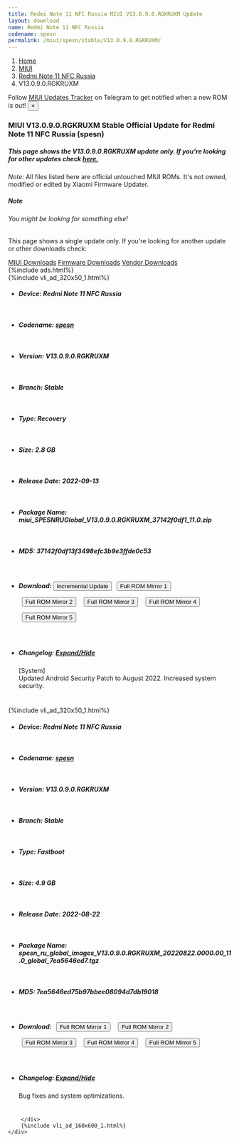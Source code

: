 ```yaml
---
title: Redmi Note 11 NFC Russia MIUI V13.0.9.0.RGKRUXM Update
layout: download
name: Redmi Note 11 NFC Russia
codename: spesn
permalink: /miui/spesn/stable/V13.0.9.0.RGKRUXM/
---
```

<nav aria-label="breadcrumb">
    <ol class="breadcrumb">
        <li class="breadcrumb-item"><a href="/">Home</a></li>
        <li class="breadcrumb-item"><a href="/miui/">MIUI</a></li>
        <li class="breadcrumb-item"><a href="/miui/spesn/">Redmi Note 11 NFC Russia</a></li>
        <li class="breadcrumb-item active" aria-current="page">V13.0.9.0.RGKRUXM</li>
    </ol>
</nav>
<div class="alert alert-primary alert-dismissible fade show" role="alert">
    Follow <a href="https://t.me/MIUIUpdatesTracker" class="alert-link">MIUI Updates Tracker</a> on Telegram to get
    notified when a new ROM is out!
    <button type="button" class="close" data-dismiss="alert" aria-label="Close">
        <span aria-hidden="true">&times;</span>
    </button>
</div>
<div class="col-12 mx-auto">
    <h3 class="title bg-light p-2 rounded">MIUI V13.0.9.0.RGKRUXM Stable Official Update for Redmi Note 11 NFC Russia (spesn)</h3>
    <h5>This page shows the V13.0.9.0.RGKRUXM update only. If you're looking for other updates check
        <a href="/miui/spesn/">here.</a></h5>
    <p><i>Note: </i>All files listed here are official untouched MIUI ROMs.
        It's not owned, modified or edited by Xiaomi Firmware Updater.</p>
    <div class="card">
        <div class="card-body">
            <h5 class="card-title">Note</h5>
            <h6 class="card-subtitle mb-2 text-muted">You might be looking for something else!</h6>
            <p class="card-text">This page shows a single update only.
                If you're looking for another update or other downloads check:</p>
            <a href="/miui/" class="card-link">MIUI Downloads</a>
            <a href="/firmware/" class="card-link">Firmware Downloads</a>
            <a href="/vendor/" class="card-link">Vendor Downloads</a>
        </div>
    </div>
    {%include ads.html%}
    <div class="row justify-content-center">
        <div class="col-10" id="downloads">
                    <div class="card card-body">
            {%include vli_ad_320x50_1.html%}
            <ul class="list-unstyled">
                <li style="padding-bottom: 10px;">
                    <h5><b>Device: </b>Redmi Note 11 NFC Russia</h5>
                </li>
                <li style="padding-bottom: 10px;">
                    <h5><b>Codename: </b> <a href="/miui/spesn/" target="_blank">spesn</a> </h5>
                </li>
                <li style="padding-bottom: 10px;">
                    <h5><b>Version: </b>V13.0.9.0.RGKRUXM</h5>
                </li>
                <li style="padding-bottom: 10px;">
                    <h5><b>Branch: </b>Stable</h5>
                </li>
                <li style="padding-bottom: 10px;">
                    <h5><b>Type: </b>Recovery</h5>
                </li>
                <li style="padding-bottom: 10px;">
                    <h5><b>Size: </b>2.8 GB</h5>
                </li>
                <li style="padding-bottom: 10px;">
                    <h5><b>Release Date: </b>2022-09-13</h5>
                </li>
                <li style="padding-bottom: 10px;">
                    <h5><b>Package Name: </b><span id="filename" class="text-dark">miui_SPESNRUGlobal_V13.0.9.0.RGKRUXM_37142f0df1_11.0.zip</span></h5>
                </li>
                <li style="padding-bottom: 10px;">
                    <h5><b>MD5: </b><span id="md5" class="text-muted">37142f0df13f3498efc3b9e3ffde0c53</span></h5>
                </li>
                <li style="padding-bottom: 10px;">
                    <h5><b>Download: </b><button type="button" id="incremental_download" class="btn btn-warning" onclick="window.open('https://bigota.d.miui.com/V13.0.9.0.RGKRUXM/miui-blockota-spesn_ru_global-V13.0.8.0.RGKRUXM-V13.0.9.0.RGKRUXM-357fc72375-11.0.zip', '_blank');"><i class="fa fa-download"></i> Incremental Update</button> <button type="button" id="download" class="btn btn-primary" style="margin: 7px;" onclick="window.open('https://cdn-ota.azureedge.net/V13.0.9.0.RGKRUXM/miui_SPESNRUGlobal_V13.0.9.0.RGKRUXM_37142f0df1_11.0.zip', '_blank');"><i class="fa fa-download"></i> Full ROM Mirror 1</button> <button type="button" id="download" class="btn btn-primary" style="margin: 7px;" onclick="window.open('https://cdnorg.d.miui.com/V13.0.9.0.RGKRUXM/miui_SPESNRUGlobal_V13.0.9.0.RGKRUXM_37142f0df1_11.0.zip', '_blank');"><i class="fa fa-download"></i> Full ROM Mirror 2</button> <button type="button" id="download" class="btn btn-primary" style="margin: 7px;" onclick="window.open('https://bn.d.miui.com/V13.0.9.0.RGKRUXM/miui_SPESNRUGlobal_V13.0.9.0.RGKRUXM_37142f0df1_11.0.zip', '_blank');"><i class="fa fa-download"></i> Full ROM Mirror 3</button> <button type="button" id="download" class="btn btn-primary" style="margin: 7px;" onclick="window.open('https://bigota.d.miui.com/V13.0.9.0.RGKRUXM/miui_SPESNRUGlobal_V13.0.9.0.RGKRUXM_37142f0df1_11.0.zip', '_blank');"><i class="fa fa-download"></i> Full ROM Mirror 4</button> <button type="button" id="download" class="btn btn-primary" style="margin: 7px;" onclick="window.open('https://hugeota.d.miui.com/V13.0.9.0.RGKRUXM/miui_SPESNRUGlobal_V13.0.9.0.RGKRUXM_37142f0df1_11.0.zip', '_blank');"><i class="fa fa-download"></i> Full ROM Mirror 5</button></h5>
                </li>
                <li style="padding-bottom: 10px;">
                    <h5><b>Changelog: </b><a href="#spesn_1_changelog" data-toggle="collapse" role="button"
                            aria-expanded="false" aria-controls="spesn_1_changelog"> <i class="fa fa-arrow-down"
                                aria-hidden="true"></i> Expand/Hide</a></h5>
                    <div class="collapse" id="spesn_1_changelog">
                        <p id="changelog_text">[System]<br>Updated Android Security Patch to August 2022. Increased system security.</p>
                    </div>
                </li>
            </ul>
        </div>
        <div class="card card-body">
            {%include vli_ad_320x50_1.html%}
            <ul class="list-unstyled">
                <li style="padding-bottom: 10px;">
                    <h5><b>Device: </b>Redmi Note 11 NFC Russia</h5>
                </li>
                <li style="padding-bottom: 10px;">
                    <h5><b>Codename: </b> <a href="/miui/spesn/" target="_blank">spesn</a> </h5>
                </li>
                <li style="padding-bottom: 10px;">
                    <h5><b>Version: </b>V13.0.9.0.RGKRUXM</h5>
                </li>
                <li style="padding-bottom: 10px;">
                    <h5><b>Branch: </b>Stable</h5>
                </li>
                <li style="padding-bottom: 10px;">
                    <h5><b>Type: </b>Fastboot</h5>
                </li>
                <li style="padding-bottom: 10px;">
                    <h5><b>Size: </b>4.9 GB</h5>
                </li>
                <li style="padding-bottom: 10px;">
                    <h5><b>Release Date: </b>2022-08-22</h5>
                </li>
                <li style="padding-bottom: 10px;">
                    <h5><b>Package Name: </b><span id="filename" class="text-dark">spesn_ru_global_images_V13.0.9.0.RGKRUXM_20220822.0000.00_11.0_global_7ea5646ed7.tgz</span></h5>
                </li>
                <li style="padding-bottom: 10px;">
                    <h5><b>MD5: </b><span id="md5" class="text-muted">7ea5646ed75b97bbee08094d7db19018</span></h5>
                </li>
                <li style="padding-bottom: 10px;">
                    <h5><b>Download: </b> <button type="button" id="download" class="btn btn-primary" style="margin: 7px;" onclick="window.open('https://cdn-ota.azureedge.net/V13.0.9.0.RGKRUXM/spesn_ru_global_images_V13.0.9.0.RGKRUXM_20220822.0000.00_11.0_global_7ea5646ed7.tgz', '_blank');"><i class="fa fa-download"></i> Full ROM Mirror 1</button> <button type="button" id="download" class="btn btn-primary" style="margin: 7px;" onclick="window.open('https://cdnorg.d.miui.com/V13.0.9.0.RGKRUXM/spesn_ru_global_images_V13.0.9.0.RGKRUXM_20220822.0000.00_11.0_global_7ea5646ed7.tgz', '_blank');"><i class="fa fa-download"></i> Full ROM Mirror 2</button> <button type="button" id="download" class="btn btn-primary" style="margin: 7px;" onclick="window.open('https://bn.d.miui.com/V13.0.9.0.RGKRUXM/spesn_ru_global_images_V13.0.9.0.RGKRUXM_20220822.0000.00_11.0_global_7ea5646ed7.tgz', '_blank');"><i class="fa fa-download"></i> Full ROM Mirror 3</button> <button type="button" id="download" class="btn btn-primary" style="margin: 7px;" onclick="window.open('https://bigota.d.miui.com/V13.0.9.0.RGKRUXM/spesn_ru_global_images_V13.0.9.0.RGKRUXM_20220822.0000.00_11.0_global_7ea5646ed7.tgz', '_blank');"><i class="fa fa-download"></i> Full ROM Mirror 4</button> <button type="button" id="download" class="btn btn-primary" style="margin: 7px;" onclick="window.open('https://hugeota.d.miui.com/V13.0.9.0.RGKRUXM/spesn_ru_global_images_V13.0.9.0.RGKRUXM_20220822.0000.00_11.0_global_7ea5646ed7.tgz', '_blank');"><i class="fa fa-download"></i> Full ROM Mirror 5</button></h5>
                </li>
                <li style="padding-bottom: 10px;">
                    <h5><b>Changelog: </b><a href="#spesn_2_changelog" data-toggle="collapse" role="button"
                            aria-expanded="false" aria-controls="spesn_2_changelog"> <i class="fa fa-arrow-down"
                                aria-hidden="true"></i> Expand/Hide</a></h5>
                    <div class="collapse" id="spesn_2_changelog">
                        <p id="changelog_text">Bug fixes and system optimizations.</p>
                    </div>
                </li>
            </ul>
        </div>

        </div>
        {%include vli_ad_160x600_1.html%}
    </div>
</div>

